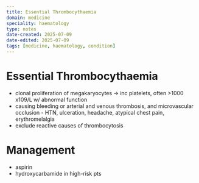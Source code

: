 ```yaml
---
title: Essential Thrombocythaemia
domain: medicine
speciality: haematology
type: notes
date-created: 2025-07-09
date-edited: 2025-07-09
tags: [medicine, haematology, condition]
---
```


# Essential Thrombocythaemia
- clonal proliferation of megakaryocytes -> inc platelets, often >1000 x109/L w/ abnormal function
- causing bleeding or arterial and venous thrombosis, and microvascular occlusion - HTN, ulceration, headache, atypical chest pain, erythromelalgia
- exclude reactive causes of thrombocytosis

# Management
- aspirin
- hydroxycarbamide in high-risk pts